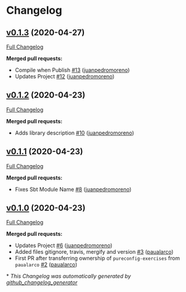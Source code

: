 # Changelog

## [v0.1.3](https://github.com/scala-exercises/exercises-pureconfig/tree/v0.1.3) (2020-04-27)

[Full Changelog](https://github.com/scala-exercises/exercises-pureconfig/compare/v0.1.2...v0.1.3)

**Merged pull requests:**

- Compile when Publish [\#13](https://github.com/scala-exercises/exercises-pureconfig/pull/13) ([juanpedromoreno](https://github.com/juanpedromoreno))
- Updates Project [\#12](https://github.com/scala-exercises/exercises-pureconfig/pull/12) ([juanpedromoreno](https://github.com/juanpedromoreno))

## [v0.1.2](https://github.com/scala-exercises/exercises-pureconfig/tree/v0.1.2) (2020-04-23)

[Full Changelog](https://github.com/scala-exercises/exercises-pureconfig/compare/v0.1.1...v0.1.2)

**Merged pull requests:**

- Adds library description [\#10](https://github.com/scala-exercises/exercises-pureconfig/pull/10) ([juanpedromoreno](https://github.com/juanpedromoreno))

## [v0.1.1](https://github.com/scala-exercises/exercises-pureconfig/tree/v0.1.1) (2020-04-23)

[Full Changelog](https://github.com/scala-exercises/exercises-pureconfig/compare/v0.1.0...v0.1.1)

**Merged pull requests:**

- Fixes Sbt Module Name [\#8](https://github.com/scala-exercises/exercises-pureconfig/pull/8) ([juanpedromoreno](https://github.com/juanpedromoreno))

## [v0.1.0](https://github.com/scala-exercises/exercises-pureconfig/tree/v0.1.0) (2020-04-23)

[Full Changelog](https://github.com/scala-exercises/exercises-pureconfig/compare/baed6879f2863e00323f56d215692e0997d4eeca...v0.1.0)

**Merged pull requests:**

- Updates Project [\#6](https://github.com/scala-exercises/exercises-pureconfig/pull/6) ([juanpedromoreno](https://github.com/juanpedromoreno))
- Added files gitignore, travis, mergify and version [\#3](https://github.com/scala-exercises/exercises-pureconfig/pull/3) ([paualarco](https://github.com/paualarco))
- First PR after transferring ownership of `pureconfig-exercises` from `paualarco` [\#2](https://github.com/scala-exercises/exercises-pureconfig/pull/2) ([paualarco](https://github.com/paualarco))



\* *This Changelog was automatically generated by [github_changelog_generator](https://github.com/github-changelog-generator/github-changelog-generator)*
